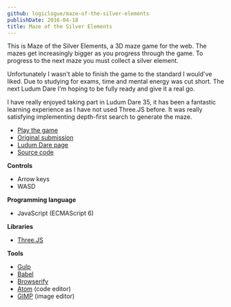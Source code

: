 ```yaml
---
github: logiclogue/maze-of-the-silver-elements
publishDate: 2016-04-18
title: Maze of the Silver Elements
---
```


This is Maze of the Silver Elements, a 3D maze game for the web.
The mazes get increasingly bigger as you progress through the game. To progress to the next maze you must collect a silver element.

Unfortunately I wasn't able to finish the game to the standard I would've liked.
Due to studying for exams, time and mental energy was cut short.
The next Ludum Dare I'm hoping to be fully ready and give it a real go.

I have really enjoyed taking part in Ludum Dare 35, it has been a fantastic learning experience as I have not used Three.JS before.
It was really satisfying implementing depth-first search to generate the maze. 

* [Play the game](http://jordanlord.co.uk/maze-silver-elements)
* [Original submission](http://jordanlord.co.uk/LD35)
* [Ludum Dare page](http://ludumdare.com/compo/ludum-dare-35/?action=preview&uid=56366)
* [Source code](https://github.com/logiclogue/Maze-of-the-Silver-Elements)

**Controls**
 
* Arrow keys
* WASD 

**Programming language**

* JavaScript (ECMAScript 6)

**Libraries**

* [Three.JS](http://threejs.org/)

**Tools**

* [Gulp](http://gulpjs.com/)
* [Babel](https://babeljs.io/)
* [Browserify](http://browserify.org/)
* [Atom](https://atom.io/) (code editor)
* [GIMP](https://www.gimp.org/) (image editor)
